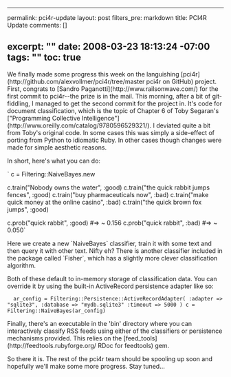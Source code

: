 ----- 
permalink: pci4r-update
layout: post
filters_pre: markdown
title: PCI4R Update
comments: []

excerpt: ""
date: 2008-03-23 18:13:24 -07:00
tags: ""
toc: true
-----
<p>We finally made some progress this week on the languishing [pci4r](http://github.com/alexvollmer/pci4r/tree/master pci4r on GitHub) project. First, congrats to [Sandro Paganotti](http://www.railsonwave.com/) for the first commit to pci4r--the prize is in the mail. This morning, after a bit of git-fiddling, I managed to get the second commit for the project in. It's code for document classification, which is the topic of Chapter 6 of Toby Segaran's ["Programming Collective Intelligence"](http://www.oreilly.com/catalog/9780596529321/). I deviated quite a bit from Toby's original code. In some cases this was simply a side-effect of porting from Python to idiomatic Ruby. In other cases though changes were made for simple aesthetic reasons.

<p>In short, here's what you can do:


`  c = Filtering::NaiveBayes.new

  c.train("Nobody owns the water", :good)
  c.train("the quick rabbit jumps fences", :good)
  c.train("buy pharmaceuticals now", :bad)
  c.train("make quick money at the online casino", :bad)
  c.train("the quick brown fox jumps", :good)

  c.prob("quick rabbit", :good)  #=> ~ 0.156
  c.prob("quick rabbit", :bad)   #=> ~ 0.050`
</pre>
<p>Here we create a new `NaiveBayes` classifier, train it with some text and then query it with other text. Nifty eh? There is another classifier included in the package called `Fisher`, which has a slightly more clever classification algorithm.

<p>Both of these default to in-memory storage of classification data. You can override it by using the built-in ActiveRecord persistence adapter like so:


`  ar_config = Filtering::Persistence::ActiveRecordAdapter(
    :adapter => "sqlite3",
    :database => "mydb.sqlite3"
    :timeout => 5000
  )
  c = Filtering::NaiveBayes(ar_config)`
</pre>
<p>Finally, there's an executable in the 'bin' directory where you can interactively classify RSS feeds using either of the classifiers or persistence mechanisms provided. This relies on the
[feed_tools](http://feedtools.rubyforge.org/ RDoc for feedtools) gem.

<p>So there it is. The rest of the pci4r team should be spooling up soon and hopefully we'll make some more progress. Stay tuned...
